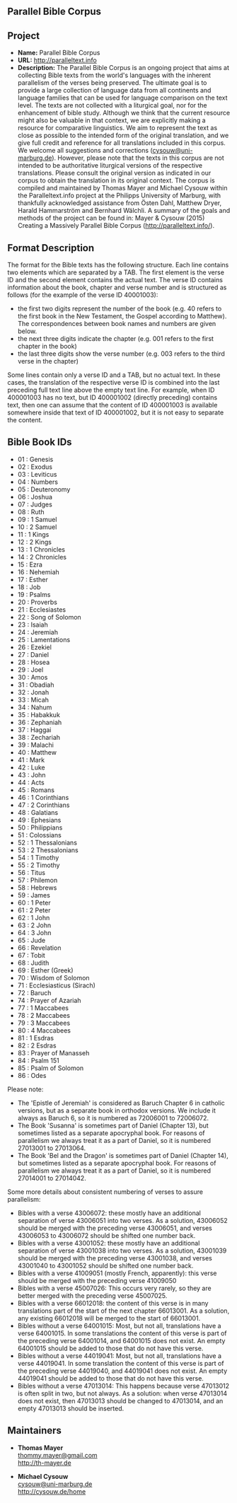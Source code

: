 ## Parallel Bible Corpus

Project
-------

* __Name:__ Parallel Bible Corpus
* __URL:__ <http://paralleltext.info>
* __Description:__ The Parallel Bible Corpus is an ongoing project that aims at collecting Bible texts from the world's languages with the inherent parallelism of the verses being preserved. The ultimate goal is to provide a large collection of language data from all continents and language families that can be used for language comparison on the text level. The texts are not collected with a liturgical goal, nor for the enhancement of bible study. Although we think that the current resource might also be valuable in that context, we are explicitly making a resource for comparative linguistics. We aim to represent the text as close as possible to the intended form of the original translation, and we give full credit and reference for all translations included in this corpus. We welcome all suggestions and corrections (cysouw@uni-marburg.de). However, please note that the texts in this corpus are not intended to be authoritative liturgical versions of the respective translations. Please consult the original version as indicated in our corpus to obtain the translation in its original context. The corpus is compiled and maintained by Thomas Mayer and Michael Cysouw within the Paralleltext.info project at the Philipps University of Marburg, with thankfully acknowledged assistance from Östen Dahl, Matthew Dryer, Harald Hammarström and Bernhard Wälchli. A summary of the goals and methods of the project can be found in: Mayer & Cysouw (2015) Creating a Massively Parallel Bible Corpus (http://paralleltext.info/).

Format Description
------------------

The format for the Bible texts has the following structure. Each line contains two elements which are separated by a TAB. The first element is the verse ID and the second element contains the actual text. The verse ID contains information about the book, chapter and verse number and is structured as follows (for the example of the verse ID 40001003):

* the first two digits represent the number of the book (e.g. 40 refers to the first book in the New Testament, the Gospel according to Matthew). The correspondences between book names and numbers are given below.
* the next three digits indicate the chapter (e.g. 001 refers to the first chapter in the book)
* the last three digits show the verse number (e.g. 003 refers to the third verse in the chapter)

Some lines contain only a verse ID and a TAB, but no actual text. In these cases, the translation of the respective verse ID is combined into the last preceding full text line above the empty text line. For example, when ID 400001003 has no text, but ID 400001002 (directly preceding) contains text, then one can assume that the content of ID 400001003 is available somewhere inside that text of ID 400001002, but it is not easy to separate the content.

Bible Book IDs
--------------

* 01 : Genesis 
* 02 : Exodus 
* 03 : Leviticus 
* 04 : Numbers 
* 05 : Deuteronomy 
* 06 : Joshua 
* 07 : Judges 
* 08 : Ruth 
* 09 : 1 Samuel 
* 10 : 2 Samuel 
* 11 : 1 Kings 
* 12 : 2 Kings 
* 13 : 1 Chronicles 
* 14 : 2 Chronicles 
* 15 : Ezra 
* 16 : Nehemiah 
* 17 : Esther 
* 18 : Job 
* 19 : Psalms 
* 20 : Proverbs 
* 21 : Ecclesiastes 
* 22 : Song of Solomon 
* 23 : Isaiah 
* 24 : Jeremiah 
* 25 : Lamentations 
* 26 : Ezekiel 
* 27 : Daniel 
* 28 : Hosea 
* 29 : Joel 
* 30 : Amos 
* 31 : Obadiah 
* 32 : Jonah 
* 33 : Micah 
* 34 : Nahum 
* 35 : Habakkuk 
* 36 : Zephaniah 
* 37 : Haggai 
* 38 : Zechariah 
* 39 : Malachi 
* 40 : Matthew 
* 41 : Mark 
* 42 : Luke 
* 43 : John 
* 44 : Acts 
* 45 : Romans 
* 46 : 1 Corinthians 
* 47 : 2 Corinthians 
* 48 : Galatians 
* 49 : Ephesians 
* 50 : Philippians 
* 51 : Colossians 
* 52 : 1 Thessalonians 
* 53 : 2 Thessalonians 
* 54 : 1 Timothy 
* 55 : 2 Timothy 
* 56 : Titus 
* 57 : Philemon 
* 58 : Hebrews 
* 59 : James 
* 60 : 1 Peter 
* 61 : 2 Peter 
* 62 : 1 John 
* 63 : 2 John 
* 64 : 3 John 
* 65 : Jude 
* 66 : Revelation
* 67 : Tobit
* 68 : Judith
* 69 : Esther (Greek)
* 70 : Wisdom of Solomon
* 71 : Ecclesiasticus (Sirach)
* 72 : Baruch
* 74 : Prayer of Azariah
* 77 : 1 Maccabees
* 78 : 2 Maccabees
* 79 : 3 Maccabees
* 80 : 4 Maccabees
* 81 : 1 Esdras
* 82 : 2 Esdras
* 83 : Prayer of Manasseh
* 84 : Psalm 151
* 85 : Psalm of Solomon
* 86 : Odes

Please note:

* The 'Epistle of Jeremiah' is considered as Baruch Chapter 6 in catholic versions, but as a separate book in orthodox versions. We include it always as Baruch 6, so it is numbered as 72006001 to 72006072.
* The Book 'Susanna' is sometimes part of Daniel (Chapter 13), but sometimes listed as a separate apocryphal book. For reasons of parallelism we always treat it as a part of Daniel, so it is numbered 27013001 to 27013064.
* The Book 'Bel and the Dragon' is sometimes part of Daniel (Chapter 14), but sometimes listed as a separate apocryphal book. For reasons of parallelism we always treat it as a part of Daniel, so it is numbered 27014001 to 27014042.

Some more details about consistent numbering of verses to assure parallelism:

* Bibles with a verse 43006072: these mostly have an additional separation of verse 43006051 into two verses. As a solution, 43006052 should be merged with the preceding verse 43006051, and verses 43006053 to 43006072 should be shifted one number back.
* Bibles with a verse 43001052: these mostly have an additional separation of verse 43001038 into two verses. As a solution, 43001039 should be merged with the preceding verse 43001038, and verses 43001040 to 43001052 should be shifted one number back.
* Bibles with a verse 41009051 (mostly French, apparently): this verse should be merged with the preceding verse 41009050
* Bibles with a verse 45007026: This occurs very rarely, so they are better merged with the preceding verse 45007025.
* Bibles with a verse 66012018: the content of this verse is in many translations part of the start of the next chapter 66013001. As a solution, any existing 66012018 will be merged to the start of 66013001.
* Bibles without a verse 64001015: Most, but not all, translations have a verse 64001015. In some translations the content of this verse is part of the preceding verse 64001014, and 64001015 does not exist. An empty 64001015 should be added to those that do not have this verse.
* Bibles without a verse 44019041: Most, but not all, translations have a verse 44019041. In some translation the content of this verse is part of the preceding verse 44019040, and 44019041 does not exist. An empty 44019041 should be added to those that do not have this verse.
* Bibles without a verse 47013014: This happens because verse 47013012 is often split in two, but not always. As a solution: when verse 47013014 does not exist, then 47013013 should be changed to 47013014, and an empty 47013013 should be inserted.

Maintainers
-----------

* __Thomas Mayer__  
	<thommy.mayer@gmail.com>  
	<http://th-mayer.de>

* __Michael Cysouw__  
	<cysouw@uni-marburg.de>  
	<http://cysouw.de/home>
	